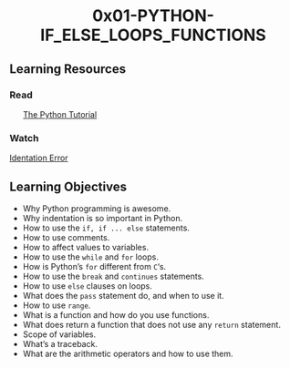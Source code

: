 <h1 align="center">0x01-PYTHON-IF_ELSE_LOOPS_FUNCTIONS</h1>

<h2>Learning Resources</h2>

<h3>Read</h2>
<ul>
<a href="https://docs.python.org/3/tutorial/index.html" target="_blank">The Python Tutorial</a>
</ul>

<h3>Watch</h2
<ul>
<a href="https://www.youtube.com/watch?v=1QXOd2ZQs-Q" target="_blank">Identation Error</a>
</ul>

<h2>Learning Objectives</h2>
<ul>
<li>Why Python programming is awesome.</li>
<li>Why indentation is so important in Python.</li>
<li>How to use the <code>if, if ... else</code> statements.</li>
<li>How to use comments.</li>
<li>How to affect values to variables.</li>
<li>How to use the <code>while</code> and <code>for</code> loops.</li>
<li>How is Python’s <code>for</code> different from <code>C</code>‘s.</li>
<li>How to use the <code>break</code> and <code>continues</code> statements.</li>
<li>How to use <code>else</code> clauses on loops.</li>
<li>What does the <code>pass</code> statement do, and when to use it.</li>
<li>How to use <code>range</code>.</li>
<li>What is a function and how do you use functions.</li>
<li>What does return a function that does not use any <code>return</code> statement.</li>
<li>Scope of variables.</li>
<li>What’s a traceback.</li>
<li>What are the arithmetic operators and how to use them.</li>
</ul>
